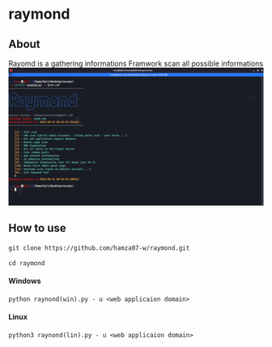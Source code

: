 # raymond

## About
  Rayomd is a gathering informations Framwork scan all possible informations
  ![Programmer and Problems solver](https://raw.githubusercontent.com/hamza07-w/raymond/main/files/1.png)
  
## How to use
```
git clone https://github.com/hamza07-w/raymond.git
```
```
cd raymond
```
#### Windows
```
python raynond(win).py - u <web applicaion domain>
```

#### Linux
```
python3 raynond(lin).py - u <web applicaion domain>
```
